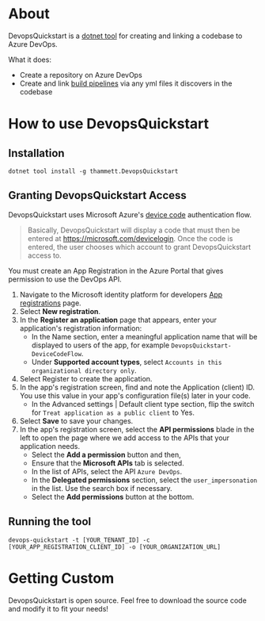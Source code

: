 # About 

DevopsQuickstart is a [dotnet tool](https://docs.microsoft.com/en-us/dotnet/core/tools/global-tools) for creating and linking a codebase to Azure DevOps.

What it does:
* Create a repository on Azure DevOps
* Create and link [build pipelines](https://docs.microsoft.com/en-us/azure/devops/pipelines/get-started/what-is-azure-pipelines?view=azure-devops) via any yml files it discovers in the codebase 


# How to use DevopsQuickstart

## Installation

`dotnet tool install -g thammett.DevopsQuickstart`

## Granting DevopsQuickstart Access 

DevopsQuickstart uses Microsoft Azure's [device code](https://docs.microsoft.com/en-us/azure/active-directory/develop/msal-authentication-flows#device-code) authentication flow. 

> Basically, DevopsQuickstart will display a code that must then be entered at https://microsoft.com/devicelogin. Once the code is entered, the user chooses which account to grant DevopsQuickstart access to.


You must create an App Registration in the Azure Portal that gives permission to use the DevOps API. 

1. Navigate to the Microsoft identity platform for developers [App registrations](https://go.microsoft.com/fwlink/?linkid=2083908) page.
2. Select **New registration**.
3. In the **Register an application** page that appears, enter your application's registration information:
    * In the Name section, enter a meaningful application name that will be displayed to users of the app, for example `DevopsQuickstart-DeviceCodeFlow`.
    * Under **Supported account types**, select `Accounts in this organizational directory only`.
4. Select Register to create the application.
5. In the app's registration screen, find and note the Application (client) ID. You use this value in your app's configuration file(s) later in your code.
    * In the Advanced settings | Default client type section, flip the switch for `Treat application as a public client` to Yes.
6. Select **Save** to save your changes.
7. In the app's registration screen, select the **API permissions** blade in the left to open the page where we add access to the APIs that your application needs.
    * Select the **Add a permission** button and then,
    * Ensure that the **Microsoft APIs** tab is selected.
    * In the list of APIs, select the API `Azure DevOps`.
    * In the **Delegated permissions** section, select the `user_impersonation` in the list. Use the search box if necessary.
    * Select the **Add permissions** button at the bottom.

## Running the tool 

`devops-quickstart -t [YOUR_TENANT_ID] -c [YOUR_APP_REGISTRATION_CLIENT_ID] -o [YOUR_ORGANIZATION_URL]`

# Getting Custom 

DevopsQuickstart is open source. Feel free to download the source code and modify it to fit your needs!